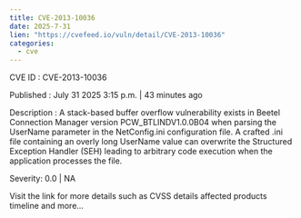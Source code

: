 ```yaml
--- 
title: CVE-2013-10036
date: 2025-7-31
lien: "https://cvefeed.io/vuln/detail/CVE-2013-10036"
categories:
  - cve
---
```


CVE ID : CVE-2013-10036

Published :  July 31
2025
3:15 p.m. | 43 minutes ago

Description : A stack-based buffer overflow vulnerability exists in Beetel Connection Manager version PCW_BTLINDV1.0.0B04 when parsing the UserName parameter in the NetConfig.ini configuration file. A crafted .ini file containing an overly long UserName value can overwrite the Structured Exception Handler (SEH)
leading to arbitrary code execution when the application processes the file.

Severity: 0.0 | NA

Visit the link for more details
such as CVSS details
affected products
timeline
and more...
